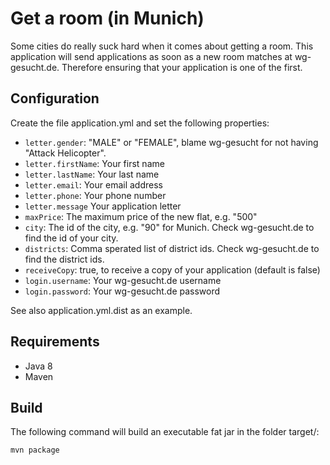 # Get a room (in Munich)

Some cities do really suck hard when it comes about getting a room. This
application will send applications as soon as a new room matches at wg-gesucht.de.
Therefore ensuring that your application is one of the first.

## Configuration

Create the file application.yml and set the following properties:

- `letter.gender`: "MALE" or "FEMALE", blame wg-gesucht for not having "Attack Helicopter".
- `letter.firstName`: Your first name
- `letter.lastName`: Your last name
- `letter.email`: Your email address
- `letter.phone`: Your phone number
- `letter.message` Your application letter
- `maxPrice`: The maximum price of the new flat, e.g. "500"
- `city`: The id of the city, e.g. "90" for Munich. Check wg-gesucht.de to find the id of your city.
- `districts`: Comma sperated list of district ids. Check wg-gesucht.de to find the district ids.
- `receiveCopy`: true, to receive a copy of your application (default is false)
- `login.username`: Your wg-gesucht.de username
- `login.password`: Your wg-gesucht.de password

See also application.yml.dist as an example.

## Requirements

- Java 8
- Maven

## Build

The following command will build an executable fat jar in the folder target/:

    mvn package
